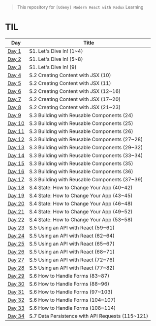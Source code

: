 > This repository for `[Udemy] Modern React with Redux` Learning

# TIL

| Day                            | Title                                            |
| ------------------------------ | ------------------------------------------------ |
| [Day 1](./markdown/221230.md)  | S1. Let's Dive In! (1~4)                         |
| [Day 2](./markdown/221231.md)  | S1. Let's Dive In! (5~8)                         |
| [Day 3](./markdown/230101.md)  | S1. Let's Dive In! (9)                           |
| [Day 4](./markdown/230102.md)  | S.2 Creating Content with JSX (10)               |
| [Day 5](./markdown/230103.md)  | S.2 Creating Content with JSX (11)               |
| [Day 6](./markdown/230104.md)  | S.2 Creating Content with JSX (12~16)            |
| [Day 7](./markdown/230105.md)  | S.2 Creating Content with JSX (17~20)            |
| [Day 8](./markdown/230106.md)  | S.2 Creating Content with JSX (21~23)            |
| [Day 9](./markdown/230107.md)  | S.3 Building with Reusable Components (24)       |
| [Day 10](./markdown/230108.md) | S.3 Building with Reusable Components (25)       |
| [Day 11](./markdown/230109.md) | S.3 Building with Reusable Components (26)       |
| [Day 12](./markdown/230110.md) | S.3 Building with Reusable Components (27~28)    |
| [Day 13](./markdown/230111.md) | S.3 Building with Reusable Components (29~32)    |
| [Day 14](./markdown/230112.md) | S.3 Building with Reusable Components (33~34)    |
| [Day 15](./markdown/230113.md) | S.3 Building with Reusable Components (35)       |
| [Day 16](./markdown/230114.md) | S.3 Building with Reusable Components (36)       |
| [Day 17](./markdown/230115.md) | S.3 Building with Reusable Components (37~39)    |
| [Day 18](./markdown/230116.md) | S.4 State: How to Change Your App (40~42)        |
| [Day 19](./markdown/230117.md) | S.4 State: How to Change Your App (43~45)        |
| [Day 20](./markdown/230118.md) | S.4 State: How to Change Your App (46~48)        |
| [Day 21](./markdown/230119.md) | S.4 State: How to Change Your App (49~52)        |
| [Day 22](./markdown/230120.md) | S.4 State: How to Change Your App (53~58)        |
| [Day 23](./markdown/230121.md) | S.5 Using an API with React (59~61)              |
| [Day 24](./markdown/230122.md) | S.5 Using an API with React (62~64)              |
| [Day 25](./markdown/230123.md) | S.5 Using an API with React (65~67)              |
| [Day 26](./markdown/230124.md) | S.5 Using an API with React (68~71)              |
| [Day 27](./markdown/230125.md) | S.5 Using an API with React (72~76)              |
| [Day 28](./markdown/230126.md) | S.5 Using an API with React (77~82)              |
| [Day 29](./markdown/230127.md) | S.6 How to Handle Forms (83~87)                  |
| [Day 30](./markdown/230128.md) | S.6 How to Handle Forms (88~96)                  |
| [Day 31](./markdown/230129.md) | S.6 How to Handle Forms (97~103)                 |
| [Day 32](./markdown/230130.md) | S.6 How to Handle Forms (104~107)                |
| [Day 33](./markdown/230131.md) | S.6 How to Handle Forms (108~114)                |
| [Day 34](./markdown/230201.md) | S.7 Data Persistence with API Requests (115~121) |
